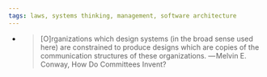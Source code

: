 ```yaml
---
tags: laws, systems thinking, management, software architecture
---
```


- > [O]rganizations which design systems (in the broad sense used here) are constrained to produce designs which are copies of the communication structures of these organizations.
  — Melvin E. Conway, How Do Committees Invent?